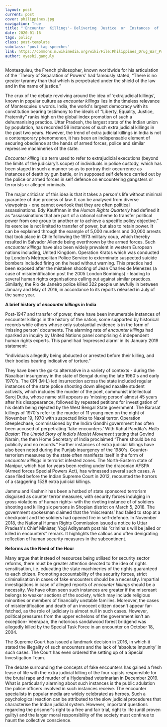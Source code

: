 ```yaml
---
layout: post
current: post
cover: philippines.jpg
navigation: True
title: "'Encounter  Killings'- Delivering  Justice  or  Instances  of  Culpable  Homicide?"
date: 2020-01-16
tags: policy
class: post-template
subclass: 'post tag-speeches'
link: https://commons.m.wikimedia.org/wiki/File:Philippines_Drug_War_Protest_2.jpg#mw-jump-to-license
author: oyeshi.ganguly
---
```

Montesquieu, the French philosopher, known worldwide for his articulation of the 'Theory of Separation of Powers' had famously stated, “There is no greater tyranny than that which is perpetrated under the shield of the law and in the name of justice.”

The crux of the debate revolving around the idea of ‘extrajudicial killings’, known in popular culture as *encounter killings* lies in the timeless relevance of Montesquieu's words. India, the world's largest democracy with its constitution bearing testimony to the ideals of “Liberty, Equality, Justice, Fraternity” ranks high on the global index promotion of such a dehumanising practice. Uttar Pradesh, the largest state of the Indian union by population, has recorded 59 instances of such extra judicial killings in the past two years. However, the trend of extra judicial killings in India is not a contemporary phenomenon, it has been an indispensable element of securing obedience at the hands of armed forces, police and similar repressive machineries of the state.

*Encounter killing* is a term used to refer to extrajudicial executions (beyond the limits of the judiciary’s scope) of individuals in police custody, which has been staged in such a manner so as to portray their occurrence as instances of death by gun battle, or in supposed self defence carried out by the police or armed forces in self defence on encountering gangsters or terrorists or alleged criminals.

The major criticism of this idea is that it takes a person's life without minimal guarantee of due process of law. It can be analysed from diverse viewpoints - one cannot overlook that they are often political assassinations. Edy Kauffman in the *Human Rights Quarterly* had defined it as “assassinations that are part of a rational scheme to transfer political power from one group to another or to achieve a specific policy objective.” Its exercise is not limited to transfer of power, but also to retain power. It can be explained through the example of 5,000 murders and 30,000 arrests that took place in Chile following the 1973 military coup, which thereby resulted in Salvador Allende being overthrown by the armed forces. Such *encounter killings* have also been widely prevalent in western European nations including, United Kingdom. Operation Kratos which was conducted by London’s Metropolitan Police Service to exterminate suspected suicide bombers included firing on the head without warning. This practice had been exposed after the mistaken shooting of Jean Charles de Menezes (a case of misidentification post the 2005 London Bombings) - leading to several human rights organisations calling out against similar practices. Similarly, the Rio de Janeiro police killed 322 people unlawfully in between January and May of 2016, in accordance to its reports released in July of the same year.

**A brief history of *encounter killings* in India**

Post-1947 and transfer of power, there have been innumerable instances of encounter killings in the history of the nation, some supported by historical records while others whose only substantial evidence is in the form of ‘missing person’ documents. The alarming rate of *encounter killings* had sparked an inquiry by United Nations panel comprising 4 independent human rights experts. This panel had ‘expressed alarm’ in its January 2019 statement:

“individuals allegedly being abducted or arrested before their killing, and their bodies bearing indicative of torture.”

They have been the go-to alternative in a variety of contexts - during the Naxalbari insurgency in the state of Bengal during the late 1960's and early 1970's. The CPI (M-L) led insurrection across the state included regular instances of the state police shooting down alleged naxalite student activists, which includes the murder of the poet, communist intellectual Saroj Dutta, whose name still appears as ‘missing person’ almost 45 years after his disappearance, followed by repeated petitions for investigation of his death being rejected by the West Bengal State government. The Barasat killings of 1970's refer to the murder of 11 young men on the night of November 19, 1970 with suspected links to Naxal terror. Operation Steeplechase, commissioned by the Indira Gandhi government has often been accused of perpetrating ‘fake encounters.’ With Rahul Pandita's *Hello Bastar: The Untold Story of India’s Maoist Movement* stating that Govind Narain, the then Home Secretary of India proclaimed “There should be no publicity and no records.” Further instances of extra judicial killings have also been noted during the Punjab insurgency of the 1980's. Counter-terrorism measures by the state often manifests itself in the form of *encounter killings* in terrorist infested zones. The North-Eastern state of Manipur, which had for years been reeling under the draconian AFSPA (Armed forces Special Powers Act), has witnessed several such cases. A case filed before the Indian Supreme Court in 2012, recounted the horrors of a staggering 1528 extra judicial killings.

Jammu and Kashmir has been a hotbed of state sponsored terrorism disguised as counter terror measures, with security forces indulging in gross violations of human rights- with the riveting instance of of soldiers shooting and killing six persons in Shopian district on March 5, 2018. The government spokesman claimed that the ‘miscreants’ had failed to stop at a checkpoint and the soldiers had opened fire in self-defence. In November 2018, the National Human Rights Commission issued a notice to Uttar Pradesh's Chief Minister, Yogi Adityanath post his “criminals will be jailed or killed in encounters” remark. It highlights the callous and often denigrating reflection of human security measures in the subcontinent.

**Reforms as the Need of the Hour**

Many argue that instead of resources being utilised for security sector reforms, there must be greater attention devoted to the idea of rights sensitisation, i.e. educating the state machineries of the rights guaranteed to each citizen. Promoting accountability of the security forces, strict criminalisation in cases of fake encounters should be a necessity. Impartial investigations in case of alleged reports of *encounter killings* should be a necessity. We have often seen such instances are greater if the miscreant belongs to weaker sections of the society, which may include religious minorities or members of financially unstable families. Moreover, the cases of misidentification and death of an innocent citizen doesn't appear far-fetched, as the role of judiciary is almost null in such cases. However, political pressures from the upper echelons of the government isn't an exception- Veerapan, the notorious sandalwood forest bridgend was allegedly killed by the Special Task Force in an encounter on October 18, 2004.

The Supreme Court has issued a landmark decision in 2016, in which it stated the illegality of such encounters and the lack of ‘absolute impunity’ in such cases. The Court has even ordered the setting up of a Special Investigation Team.

The debate surrounding the concepts of fake encounters has gained a fresh lease of life with the extra judicial killing of the four rapists responsible for the brutal rape and murder of a Hyderabad veterinarian in December 2019. What is particularly alarming about such instances is the public adulation the police officers involved in such instances receive. The encounter specialists in popular media are widely celebrated as heroes. Such a psychological reaction can be attributed to the slow judicial procedures that characterise the Indian judicial system. However, important questions regarding the prisoner's right to a free and fair trial, right to life (until proven guilty) and the larger moral responsibility of the society must continue to haunt the collective conscience.
